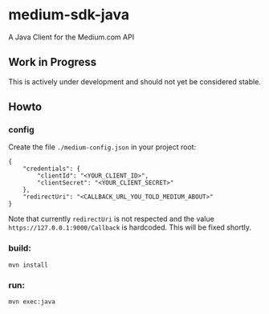 # medium-sdk-java
A Java Client for the Medium.com API

## Work in Progress
This is actively under development and should not yet be considered
stable.

## Howto

### config
Create the file `./medium-config.json` in your project root:

    {
        "credentials": {
            "clientId": "<YOUR_CLIENT_ID>",
            "clientSecret": "<YOUR_CLIENT_SECRET>"
        },
        "redirectUri": "<CALLBACK_URL_YOU_TOLD_MEDIUM_ABOUT>"
    }

Note that currently `redirectUri` is not respected and the value
`https://127.0.0.1:9000/Callback` is hardcoded. This will be fixed
shortly.

### build:

    mvn install

### run:

    mvn exec:java


